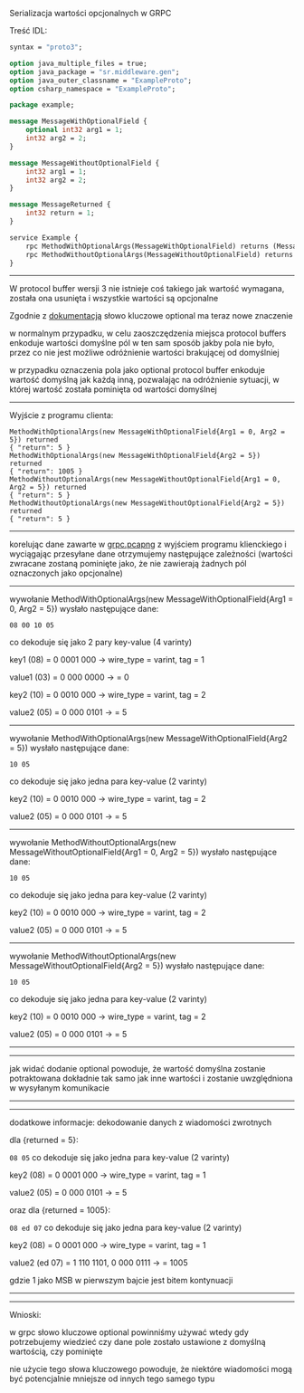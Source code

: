 Serializacja wartości opcjonalnych w GRPC

Treść IDL:
```proto
syntax = "proto3";

option java_multiple_files = true;
option java_package = "sr.middleware.gen";
option java_outer_classname = "ExampleProto";
option csharp_namespace = "ExampleProto";

package example;

message MessageWithOptionalField {
	optional int32 arg1 = 1;
	int32 arg2 = 2;
}

message MessageWithoutOptionalField {
	int32 arg1 = 1;
	int32 arg2 = 2;
}

message MessageReturned {
	int32 return = 1;
}

service Example {
	rpc MethodWithOptionalArgs(MessageWithOptionalField) returns (MessageReturned) {}
	rpc MethodWithoutOptionalArgs(MessageWithoutOptionalField) returns (MessageReturned) {}
}
```
---

W protocol buffer wersji 3 nie istnieje coś takiego jak wartość wymagana, została ona usunięta i wszystkie wartości są opcjonalne

Zgodnie z [dokumentacją](https://github.com/protocolbuffers/protobuf/blob/main/docs/field_presence.md) słowo kluczowe optional ma teraz nowe znaczenie

w normalnym przypadku, w celu zaoszczędzenia miejsca protocol buffers enkoduje wartości domyślne pól w ten sam sposób jakby pola nie było, przez co nie jest możliwe odróżnienie wartości brakującej od domyślniej

w przypadku oznaczenia pola jako optional protocol buffer enkoduje wartość domyślną jak każdą inną, pozwalając na odróżnienie sytuacji, w której wartość została pominięta od wartości domyślnej

---

Wyjście z programu clienta:
```
MethodWithOptionalArgs(new MessageWithOptionalField{Arg1 = 0, Arg2 = 5}) returned
{ "return": 5 }
MethodWithOptionalArgs(new MessageWithOptionalField{Arg2 = 5}) returned
{ "return": 1005 }
MethodWithoutOptionalArgs(new MessageWithoutOptionalField{Arg1 = 0, Arg2 = 5}) returned
{ "return": 5 }
MethodWithoutOptionalArgs(new MessageWithoutOptionalField{Arg2 = 5}) returned
{ "return": 5 }

```

---

korelując dane zawarte w [grpc.pcapng](./grpc.pcapng) z wyjściem programu klienckiego i wyciągając przesyłane dane otrzymujemy następujące zależności
(wartości zwracane zostaną pominięte jako, że nie zawierają żadnych pól oznaczonych jako opcjonalne)

---
wywołanie MethodWithOptionalArgs(new MessageWithOptionalField{Arg1 = 0, Arg2 = 5})
wysłało następujące dane:

`08 00 10 05`

co dekoduje się jako 2 pary key-value (4 varinty)

key1   (08) = 0 0001 000 -> wire_type = varint, tag = 1  

value1 (03) = 0 000 0000 ->  = 0

key2   (10) = 0 0010 000 -> wire_type = varint, tag = 2

value2 (05) = 0 000 0101 ->  = 5 

---

wywołanie MethodWithOptionalArgs(new MessageWithOptionalField{Arg2 = 5})
wysłało następujące dane:

`10 05`

co dekoduje się jako jedna para key-value (2 varinty)

key2   (10) = 0 0010 000 -> wire_type = varint, tag = 2

value2 (05) = 0 000 0101 ->  = 5 

---

wywołanie MethodWithoutOptionalArgs(new MessageWithoutOptionalField{Arg1 = 0, Arg2 = 5})
wysłało następujące dane:

`10 05`

co dekoduje się jako jedna para key-value (2 varinty)

key2   (10) = 0 0010 000 -> wire_type = varint, tag = 2

value2 (05) = 0 000 0101 ->  = 5 

---

wywołanie MethodWithoutOptionalArgs(new MessageWithoutOptionalField{Arg2 = 5})
wysłało następujące dane:

`10 05`

co dekoduje się jako jedna para key-value (2 varinty)

key2   (10) = 0 0010 000 -> wire_type = varint, tag = 2

value2 (05) = 0 000 0101 ->  = 5 


---
---

jak widać dodanie optional powoduje, że wartość domyślna zostanie potraktowana dokładnie tak samo jak inne wartości i zostanie uwzględniona w wysyłanym komunikacie


---
---
dodatkowe informacje: dekodowanie danych z wiadomości zwrotnych

dla {returned = 5}:

`08 05`
co dekoduje się jako jedna para key-value (2 varinty)

key2   (08) = 0 0001 000 -> wire_type = varint, tag = 1

value2 (05) = 0 000 0101 ->  = 5 


oraz dla {returned = 1005}:

`08 ed 07`
co dekoduje się jako jedna para key-value (2 varinty)

key2      (08) =             0 0001 000 -> wire_type = varint, tag = 1

value2 (ed 07) = 1 110 1101, 0 000 0111 ->  = 1005 

gdzie 1 jako MSB w pierwszym bajcie jest bitem kontynuacji


---
---

Wnioski:

w grpc słowo kluczowe optional powinniśmy używać wtedy gdy potrzebujemy wiedzieć czy dane pole zostało ustawione z domyślną wartością, czy pominięte

nie użycie tego słowa kluczowego powoduje, że niektóre wiadomości mogą być potencjalnie mniejsze od innych tego samego typu